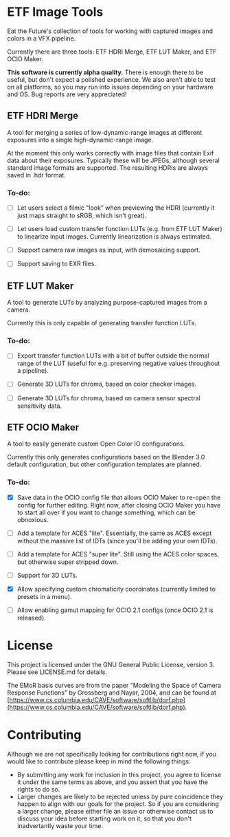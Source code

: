 # ETF Image Tools

Eat the Future's collection of tools for working with captured images and colors in a VFX pipeline.

Currently there are three tools: ETF HDRI Merge, ETF LUT Maker, and ETF OCIO Maker.

**This software is currently alpha quality.**  There is enough there to be useful, but don't expect a polished experience.  We also aren't able to test on all platforms, so you may run into issues depending on your hardware and OS.  Bug reports are very appreciated!


## ETF HDRI Merge

A tool for merging a series of low-dynamic-range images at different exposures into a single high-dynamic-range image.

At the moment this only works correctly with image files that contain Exif data about their exposures.  Typically these will be JPEGs, although several standard image formats are supported.  The resulting HDRIs are always saved in .hdr format.

### To-do:

- [ ] Let users select a filmic "look" when previewing the HDRI (currently it just maps straight to sRGB, which isn't great).
- [ ] Let users load custom transfer function LUTs (e.g. from ETF LUT Maker) to linearize input images.  Currently linearization is always estimated.
- [ ] Support camera raw images as input, with demosaicing support.
- [ ] Support saving to EXR files.


## ETF LUT Maker

A tool to generate LUTs by analyzing purpose-captured images from a camera.

Currently this is only capable of generating transfer function LUTs.

### To-do:

- [ ] Export transfer function LUTs with a bit of buffer outside the normal range of the LUT (useful for e.g. preserving negative values throughout a pipeline).
- [ ] Generate 3D LUTs for chroma, based on color checker images.
- [ ] Generate 3D LUTs for chroma, based on camera sensor spectral sensitivity data.


## ETF OCIO Maker

A tool to easily generate custom Open Color IO configurations.

Currently this only generates configurations based on the Blender 3.0 default configuration, but other configuration templates are planned.

### To-do:

- [x] Save data in the OCIO config file that allows OCIO Maker to re-open the config for further editing.  Right now, after closing OCIO Maker you have to start all over if you want to change something, which can be obnoxious.
- [ ] Add a template for ACES "lite".  Essentially, the same as ACES except without the massive list of IDTs (since you'll be adding your own IDTs).
- [ ] Add a template for ACES "super lite".  Still using the ACES color spaces, but otherwise super stripped down.
- [ ] Support for 3D LUTs.
- [x] Allow specifying custom chromaticity coordinates (currently limited to presets in a menu).
- [ ] Allow enabling gamut mapping for OCIO 2.1 configs (once OCIO 2.1 is released).


# License

This project is licensed under the GNU General Public License, version 3.  Please see LICENSE.md for details.

The EMoR basis curves are from the paper "Modeling the Space of Camera Response Functions" by Grossberg and Nayar, 2004, and can be found at [https://www.cs.columbia.edu/CAVE/software/softlib/dorf.php](https://www.cs.columbia.edu/CAVE/software/softlib/dorf.php).


# Contributing

Although we are not specifically looking for contributions right now, if you would like to contribute please keep in mind the following things:

- By submitting any work for inclusion in this project, you agree to license it under the same terms as above, and you assert that you have the rights to do so.
- Larger changes are likely to be rejected unless by pure coincidence they happen to align with our goals for the project.  So if you are considering a larger change, please either file an issue or otherwise contact us to discuss your idea before starting work on it, so that you don't inadvertantly waste your time.
